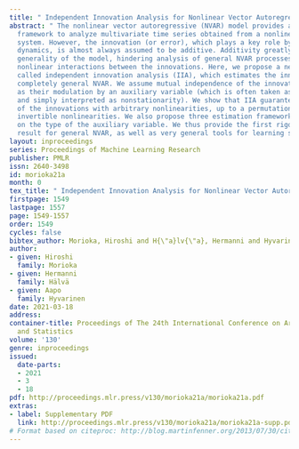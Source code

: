```yaml
---
title: " Independent Innovation Analysis for Nonlinear Vector Autoregressive Process "
abstract: " The nonlinear vector autoregressive (NVAR) model provides an appealing
  framework to analyze multivariate time series obtained from a nonlinear dynamical
  system. However, the innovation (or error), which plays a key role by driving the
  dynamics, is almost always assumed to be additive. Additivity greatly limits the
  generality of the model, hindering analysis of general NVAR processes which have
  nonlinear interactions between the innovations. Here, we propose a new general framework
  called independent innovation analysis (IIA), which estimates the innovations from
  completely general NVAR. We assume mutual independence of the innovations as well
  as their modulation by an auxiliary variable (which is often taken as the time index
  and simply interpreted as nonstationarity). We show that IIA guarantees the identifiability
  of the innovations with arbitrary nonlinearities, up to a permutation and component-wise
  invertible nonlinearities. We also propose three estimation frameworks depending
  on the type of the auxiliary variable. We thus provide the first rigorous identifiability
  result for general NVAR, as well as very general tools for learning such models. "
layout: inproceedings
series: Proceedings of Machine Learning Research
publisher: PMLR
issn: 2640-3498
id: morioka21a
month: 0
tex_title: " Independent Innovation Analysis for Nonlinear Vector Autoregressive Process "
firstpage: 1549
lastpage: 1557
page: 1549-1557
order: 1549
cycles: false
bibtex_author: Morioka, Hiroshi and H{\"a}lv{\"a}, Hermanni and Hyvarinen, Aapo
author:
- given: Hiroshi
  family: Morioka
- given: Hermanni
  family: Hälvä
- given: Aapo
  family: Hyvarinen
date: 2021-03-18
address:
container-title: Proceedings of The 24th International Conference on Artificial Intelligence
  and Statistics
volume: '130'
genre: inproceedings
issued:
  date-parts:
  - 2021
  - 3
  - 18
pdf: http://proceedings.mlr.press/v130/morioka21a/morioka21a.pdf
extras:
- label: Supplementary PDF
  link: http://proceedings.mlr.press/v130/morioka21a/morioka21a-supp.pdf
# Format based on citeproc: http://blog.martinfenner.org/2013/07/30/citeproc-yaml-for-bibliographies/
---
```

